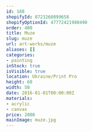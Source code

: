 ```yaml
---
id: 188
shopifyId: 8723260899658
shopifyOptionId: 47772421980490
order: 400
title: Muze
slug: muze
url: art-works/muze
aliases: []
categories:
- painting
inStock: true
isVisible: true
location: Ukraine/Print Pro
height: 60
width: 50
date: 2016-01-01T00:00:00Z
materials:
- acrylic
- canvas
price: 2000
mainImage: muze.jpg
---
```

